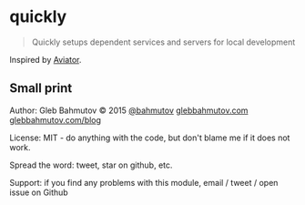 # quickly

> Quickly setups dependent services and servers for local development

Inspired by [Aviator][aviator].

[aviator]: http://engineering.clever.com/2015/04/08/aviator-locally-launch-a-service-and-all-its-dependent-services/

## Small print

Author: Gleb Bahmutov &copy; 2015
[@bahmutov](https://twitter.com/bahmutov) [glebbahmutov.com](http://glebbahmutov.com)
[glebbahmutov.com/blog](http://glebbahmutov.com/blog)

License: MIT - do anything with the code, but don't blame me if it does not work.

Spread the word: tweet, star on github, etc.

Support: if you find any problems with this module, email / tweet / open issue on Github
